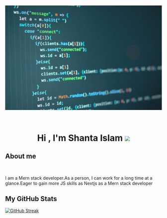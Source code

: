 ![logo](https://raw.githubusercontent.com/Shanta-Islam/Shanta-Islam/main/images/banner.jpg)

<br>
<h1 align="center"><b>Hi , I'm Shanta Islam </b><img src="https://media.giphy.com/media/hvRJCLFzcasrR4ia7z/giphy.gif" width="35"></h1>

## **About me**
<br>
<div align="center">
  <p align="left">
  I am a Mern stack developer.As a person, I can work for a long time at a glance.Eager to gain more JS skills as Nextjs as a Mern stack developer
  </p>
</div>

## **My GitHub Stats**

<a href="https://git.io/streak-stats"><img src="https://github-readme-streak-stats.herokuapp.com?user=Shanta-Islam&theme=prussian" alt="GitHub Streak" /></a>



